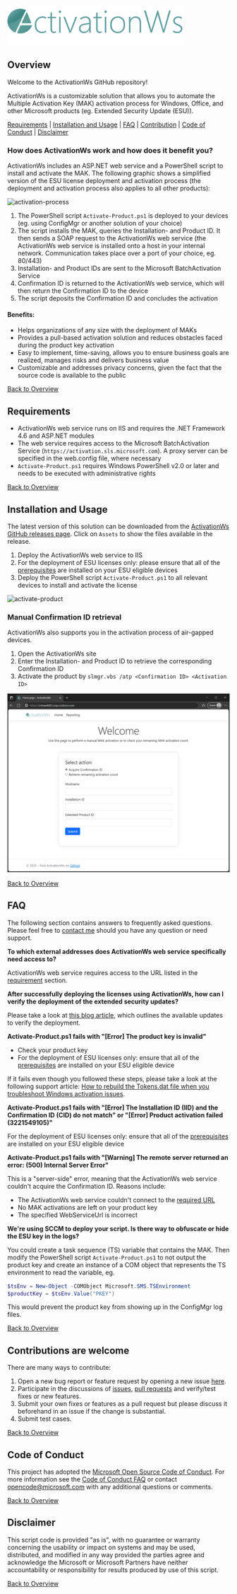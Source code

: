 <img src="./doc/images/ActivationWs_logo_with_text.png" width="400"/>

## Overview
Welcome to the ActivationWs GitHub repository!

ActivationWs is a customizable solution that allows you to automate the Multiple Activation Key (MAK) activation process for Windows, Office, and other Microsoft products (eg. Extended Security Update (ESU)).

[Requirements](#requirements) | [Installation and Usage](#installation-and-usage) | [FAQ](#faq) | [Contribution](#contributions-are-welcome) | [Code of Conduct](#code-of-conduct) | [Disclaimer](#disclaimer)

### How does ActivationWs work and how does it benefit you?

ActivationWs includes an ASP.NET web service and a PowerShell script to install and activate the MAK. The following graphic shows a simplified version of the ESU license deployment and activation process (the deployment and activation process also applies to all other products):

![activation-process](https://github.com/dadorner-msft/ActivationWs/blob/master/doc/images/activation-process.gif) 
 
1. The PowerShell script `Activate-Product.ps1` is deployed to your devices (eg. using ConfigMgr or another solution of your choice)
2. The script installs the MAK, queries the Installation- and Product ID. It then sends a SOAP request to the ActivationWs web service (the ActivationWs web service is installed onto a host in your internal network. Communication takes place over a port of your choice, eg. 80/443)
3. Installation- and Product IDs are sent to the Microsoft BatchActivation Service
4. Confirmation ID is returned to the ActivationWs web service, which will then return the Confirmation ID to the device
5. The script deposits the Confirmation ID and concludes the activation

#### Benefits:
- Helps organizations of any size with the deployment of MAKs
- Provides a pull-based activation solution and reduces obstacles faced during the product key activation
- Easy to implement, time-saving, allows you to ensure business goals are realized, manages risks and delivers business value
- Customizable and addresses privacy concerns, given the fact that the source code is available to the public

[Back to Overview](#overview)

## Requirements
- ActivationWs web service runs on IIS and requires the .NET Framework 4.6 and ASP.NET modules
- The web service requires access to the Microsoft BatchActivation Service (`https://activation.sls.microsoft.com`). A proxy server can be specified in the web.config file, where necessary
- `Activate-Product.ps1` requires Windows PowerShell v2.0 or later and needs to be executed with administrative rights

[Back to Overview](#overview)

## Installation and Usage

The latest version of this solution can be downloaded from the [ActivationWs GitHub releases page](https://github.com/dadorner-msft/ActivationWs/releases). Click on `Assets` to show the files available in the release.

1. Deploy the ActivationWs web service to IIS
2. For the deployment of ESU licenses only: please ensure that all of the [prerequisites](https://techcommunity.microsoft.com/t5/windows-it-pro-blog/obtaining-extended-security-updates-for-eligible-windows-devices/ba-p/1167091#) are installed on your ESU eligible devices
3. Deploy the PowerShell script `Activate-Product.ps1` to all relevant devices to install and activate the license

![activate-product](https://github.com/dadorner-msft/activationws/blob/master/doc/images/Activate-License-v0.15.2.gif)

### Manual Confirmation ID retrieval

ActivationWs also supports you in the activation process of air-gapped devices.

1. Open the ActivationWs site
2. Enter the Installation- and Product ID to retrieve the corresponding Confirmation ID
3. Activate the product by `slmgr.vbs /atp <Confirmation ID> <Activation ID>`

![manual-cid-retrieval](https://github.com/dadorner-msft/activationws/blob/master/doc/images/manual-cid-retrieval.png)

[Back to Overview](#overview)

## FAQ

The following section contains answers to frequently asked questions. Please feel free to [contact me](https://github.com/login?return_to=https%3A%2F%2Fgithub.com%2Fdadorner-msft) should you have any question or need support.

**To which external addresses does ActivationWs web service specifically need access to?**

ActivationWs web service requires access to the URL listed in the [requirement](#requirements) section.

**After successfully deploying the licenses using ActivationWs, how can I verify the deployment of the extended security updates?**

Please take a look at [this blog article](https://techcommunity.microsoft.com/t5/windows-it-pro-blog/obtaining-extended-security-updates-for-eligible-windows-devices/ba-p/1167091#), which outlines the available updates to verify the deployment.

**Activate-Product.ps1 fails with "[Error] The product key is invalid"**

- Check your product key
- For the deployment of ESU licenses only: ensure that all of the [prerequisites](https://techcommunity.microsoft.com/t5/windows-it-pro-blog/obtaining-extended-security-updates-for-eligible-windows-devices/ba-p/1167091#) are installed on your ESU eligible device

If it fails even though you followed these steps, please take a look at the following support article: [How to rebuild the Tokens.dat file when you troubleshoot Windows activation issues](https://support.microsoft.com/en-us/help/2736303).

**Activate-Product.ps1 fails with "[Error] The Installation ID (IID) and the Confirmation ID (CID) do not match" or "[Error] Product activation failed (3221549105)"**

For the deployment of ESU licenses only: ensure that all of the [prerequisites](https://techcommunity.microsoft.com/t5/windows-it-pro-blog/obtaining-extended-security-updates-for-eligible-windows-devices/ba-p/1167091#) are installed on your ESU eligible device

**Activate-Product.ps1 fails with "[Warning] The remote server returned an error: (500) Internal Server Error"**

This is a "server-side" error, meaning that the ActivationWs web service couldn't acquire the Confirmation ID. Reasons include:
- The ActivationWs web service couldn't connect to the [required URL](#requirements)
- No MAK activations are left on your product key
- The specified WebServiceUrl is incorrect

**We're using SCCM to deploy your script. Is there way to obfuscate or hide the ESU key in the logs?**

You could create a task sequence (TS) variable that contains the MAK. Then modify the PowerShell script `Activate-Product.ps1` to not output the product key and create an instance of a COM object that represents the TS environment to read the variable, eg.

```powershell
$tsEnv = New-Object -COMObject Microsoft.SMS.TSEnvironment
$productKey = $tsEnv.Value("PKEY")
```
This would prevent the product key from showing up in the ConfigMgr log files.

[Back to Overview](#overview)

## Contributions are welcome

There are many ways to contribute:

1. Open a new bug report or feature request by opening a new issue [here](https://github.com/dadorner-msft/ActivationWs/issues/new/choose).
2. Participate in the discussions of [issues](https://github.com/dadorner-msft/ActivationWs/issues), [pull requests](https://github.com/dadorner-msft/ActivationWs/pulls) and verify/test fixes or new features.
3. Submit your own fixes or features as a pull request but please discuss it beforehand in an issue if the change is substantial.
4. Submit test cases.

[Back to Overview](#overview)

## Code of Conduct

This project has adopted the [Microsoft Open Source Code of Conduct][conduct-code]. For more information see the [Code of Conduct FAQ][conduct-FAQ] or contact [opencode@microsoft.com][conduct-email] with any additional questions or comments.

[conduct-code]: https://opensource.microsoft.com/codeofconduct/ 
[conduct-FAQ]: https://opensource.microsoft.com/codeofconduct/faq/
[conduct-email]: mailto:opencode@microsoft.com

[Back to Overview](#overview)

## Disclaimer

This script code is provided "as is", with no guarantee or warranty concerning the usability or impact on systems and may be used, distributed, and modified in any way provided the parties agree and acknowledge the Microsoft or Microsoft Partners have neither accountability or responsibility for results produced by use of this script.

[Back to Overview](#overview)
